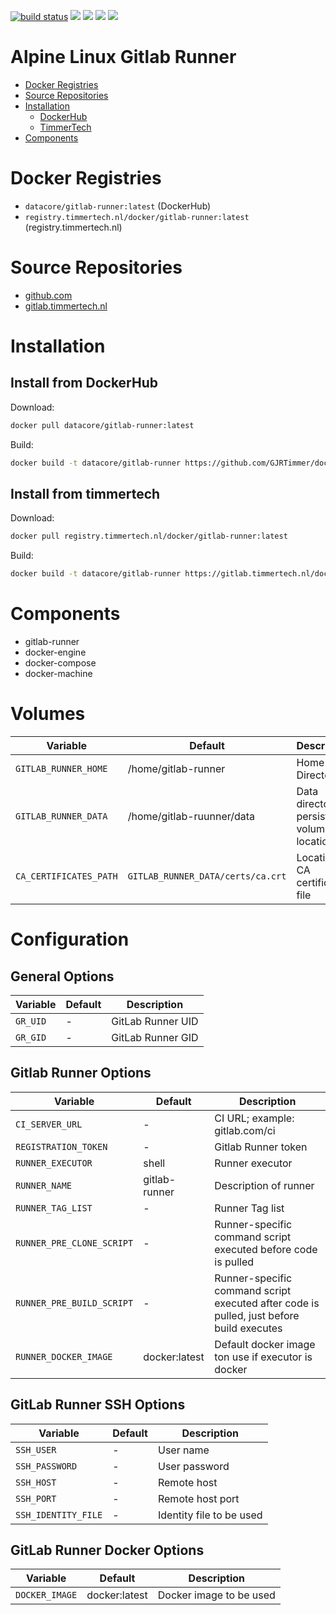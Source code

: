 [![build status](https://gitlab.timmertech.nl/docker/gitlab-runner/badges/master/build.svg)](https://gitlab.timmertech.nl/docker/gitlab-runner/commits/master)
[![](https://images.microbadger.com/badges/image/datacore/gitlab-runner.svg)](https://microbadger.com/images/datacore/gitlab-runner)
[![](https://images.microbadger.com/badges/version/datacore/gitlab-runner.svg)](https://microbadger.com/images/datacore/gitlab-runner)
[![](https://images.microbadger.com/badges/commit/datacore/gitlab-runner.svg)](https://microbadger.com/images/datacore/gitlab-runner)
[![](https://images.microbadger.com/badges/license/datacore/gitlab-runner.svg)](https://microbadger.com/images/datacore/gitlab-runner)

# Alpine Linux Gitlab Runner

- [Docker Registries](#docker-registries)
- [Source Repositories](#source-repositories)
- [Installation](#installation)
  - [DockerHub](#install-from-dockerhub)
  - [TimmerTech](#install-from-timmertech)
- [Components](#components)

# Docker Registries

 - ```datacore/gitlab-runner:latest``` (DockerHub)
 - ```registry.timmertech.nl/docker/gitlab-runner:latest``` (registry.timmertech.nl)


# Source Repositories

- [github.com](https://github.com/GJRTimmer/docker-gitlab-runner)
- [gitlab.timmertech.nl](https://gitlab.timmertech.nl/docker/gitlab-runner)


# Installation

## Install from DockerHub
Download:
```bash
docker pull datacore/gitlab-runner:latest
```

Build:
```bash
docker build -t datacore/gitlab-runner https://github.com/GJRTimmer/docker-gitlab-runner
```


## Install from timmertech

Download:
```bash
docker pull registry.timmertech.nl/docker/gitlab-runner:latest
```

Build:
```bash
docker build -t datacore/gitlab-runner https://gitlab.timmertech.nl/docker/gitlab-runner
```

# Components

 - gitlab-runner
 - docker-engine
 - docker-compose
 - docker-machine
 
# Volumes

| Variable | Default | Description |
|----------|---------|-------------|
| ```GITLAB_RUNNER_HOME``` | /home/gitlab-runner | Home Directory |
| ```GITLAB_RUNNER_DATA``` | /home/gitlab-ruunner/data | Data directory, persistent volume location |
| ```CA_CERTIFICATES_PATH``` | ```GITLAB_RUNNER_DATA/certs/ca.crt``` | Location for CA certificate file |
 
# Configuration

## General Options
| Variable | Default | Description |
|----------|---------|-------------|
| ```GR_UID``` | - | GitLab Runner UID |
| ```GR_GID``` | - | GitLab Runner GID |

## Gitlab Runner Options

| Variable | Default | Description |
|----------|---------|-------------|
| ```CI_SERVER_URL``` | - | CI URL; example: gitlab.com/ci |
| ```REGISTRATION_TOKEN``` | - | Gitlab Runner token |
| ```RUNNER_EXECUTOR``` | shell | Runner executor |
| ```RUNNER_NAME``` | gitlab-runner | Description of runner |
| ```RUNNER_TAG_LIST``` | - | Runner Tag list |
| ```RUNNER_PRE_CLONE_SCRIPT``` | - | Runner-specific command script executed before code is pulled |
| ```RUNNER_PRE_BUILD_SCRIPT``` | - | Runner-specific command script executed after code is pulled, just before build executes |
| ```RUNNER_DOCKER_IMAGE``` | docker:latest | Default docker image ton use if executor is docker |

## GitLab Runner SSH Options

| Variable | Default | Description |
|----------|---------|-------------|
| ```SSH_USER``` | - | User name |
| ```SSH_PASSWORD``` | - | User password |
| ```SSH_HOST``` | - | Remote host |
| ```SSH_PORT``` | - | Remote host port |
| ```SSH_IDENTITY_FILE``` | - | Identity file to be used |

## GitLab Runner Docker Options

| Variable | Default | Description |
|----------|---------|-------------|
| ```DOCKER_IMAGE``` | docker:latest | Docker image to be used |
